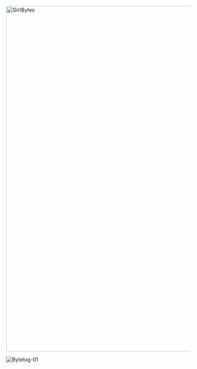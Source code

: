 <img width="943" alt="GirlBytes" src="https://github.com/user-attachments/assets/80f78ef2-9a47-41ff-8e05-c31643e8cb92" />


![Bytelog-01](https://github.com/user-attachments/assets/a61f1ce7-7602-43a2-9473-78fa03a508dc)


















